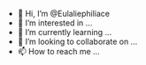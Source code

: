 - 👋 Hi, I’m @Eulaliephiliace
- 👀 I’m interested in ...
- 🌱 I’m currently learning ...
- 💞️ I’m looking to collaborate on ...
- 📫 How to reach me ...

<!---
Eulaliephiliace/Eulaliephiliace is a ✨ special ✨ repository because its `README.md` (this file) appears on your GitHub profile.
You can click the Preview link to take a look at your changes.
--->
